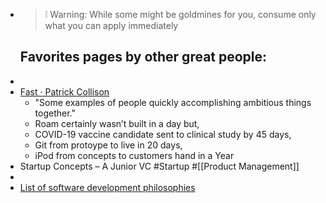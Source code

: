 - > ❕ Warning: While some might be goldmines for you, consume only what you can apply immediately
  ## Favorites pages by other great people:
-
- [Fast · Patrick Collison](https://patrickcollison.com/fast)
	- "Some examples of people quickly accomplishing ambitious things together."
	- Roam certainly wasn’t built in a day but,
	- COVID-19 vaccine candidate sent to clinical study by 45 days,
	- Git from protoype to live in 20 days,
	- iPod from concepts to customers hand in a Year
- Startup Concepts – A Junior VC #Startup #[[Product Management]]
-
- [List of software development philosophies](https://en.wikipedia.org/wiki/List_of_software_development_philosophies)